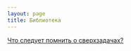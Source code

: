 ```yaml
---
layout: page
title: Библиотека
---
```

[Что следует помнить о сверхзадачах?](./stretch_goals_paradox.html)


